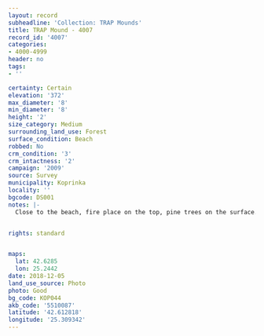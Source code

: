 ```yaml
---
layout: record
subheadline: 'Collection: TRAP Mounds'
title: TRAP Mound - 4007
record_id: '4007'
categories:
- 4000-4999
header: no
tags:
- ''

certainty: Certain
elevation: '372'
max_diameter: '8'
min_diameter: '8'
height: '2'
size_category: Medium
surrounding_land_use: Forest
surface_condition: Beach
robbed: No
crm_condition: '3'
crm_intactness: '2'
campaign: '2009'
source: Survey
municipality: Koprinka
locality: ''
bgcode: DS001
notes: |-
  Close to the beach, fire place on the top, pine trees on the surface.


rights: standard


maps:
  lat: 42.6285
  lon: 25.2442
date: 2018-12-05
land_use_source: Photo
photo: Good
bg_code: КОР044
akb_code: '5510087'
latitude: '42.612818'
longitude: '25.309342'
---
```

